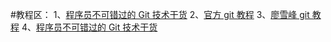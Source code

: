 #教程区：
1、[程序员不可错过的 Git 技术干货](https://my.oschina.net/gitosc/blog/832073)
2、[官方 git 教程](https://git-scm.com/book/zh/v2/%E8%B5%B7%E6%AD%A5-%E5%85%B3%E4%BA%8E%E7%89%88%E6%9C%AC%E6%8E%A7%E5%88%B6)
3、[廖雪峰 git 教程](http://www.liaoxuefeng.com/wiki/0013739516305929606dd18361248578c67b8067c8c017b000)
4、[程序员不可错过的 Git 技术干货](https://my.oschina.net/gitosc/blog/832073)
